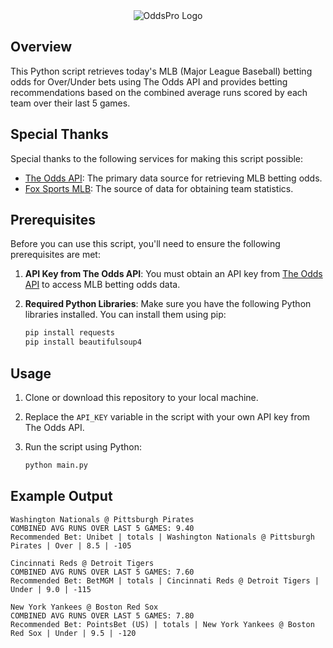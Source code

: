 
<div align="center">
  <img src="https://github.com/Vladimir-G4/OddsPro/assets/17418847/7a9f12fb-4f99-432f-9096-d5f5f29ab56b" alt="OddsPro Logo">
</div>

## Overview

This Python script retrieves today's MLB (Major League Baseball) betting odds for Over/Under bets using The Odds API and provides betting recommendations based on the combined average runs scored by each team over their last 5 games.

## Special Thanks

Special thanks to the following services for making this script possible:

- [The Odds API](https://the-odds-api.com): The primary data source for retrieving MLB betting odds.
- [Fox Sports MLB](https://www.foxsports.com/mlb/): The source of data for obtaining team statistics.

## Prerequisites

Before you can use this script, you'll need to ensure the following prerequisites are met:

1. **API Key from The Odds API**: You must obtain an API key from [The Odds API](https://the-odds-api.com) to access MLB betting odds data.

2. **Required Python Libraries**: Make sure you have the following Python libraries installed. You can install them using pip:

    ```bash
   pip install requests
   pip install beautifulsoup4

## Usage

1. Clone or download this repository to your local machine.

2. Replace the `API_KEY` variable in the script with your own API key from The Odds API.

3. Run the script using Python:

   ```bash
   python main.py

## Example Output

    Washington Nationals @ Pittsburgh Pirates
    COMBINED AVG RUNS OVER LAST 5 GAMES: 9.40
    Recommended Bet: Unibet | totals | Washington Nationals @ Pittsburgh Pirates | Over | 8.5 | -105
    
    Cincinnati Reds @ Detroit Tigers
    COMBINED AVG RUNS OVER LAST 5 GAMES: 7.60
    Recommended Bet: BetMGM | totals | Cincinnati Reds @ Detroit Tigers | Under | 9.0 | -115
    
    New York Yankees @ Boston Red Sox
    COMBINED AVG RUNS OVER LAST 5 GAMES: 7.80
    Recommended Bet: PointsBet (US) | totals | New York Yankees @ Boston Red Sox | Under | 9.5 | -120

